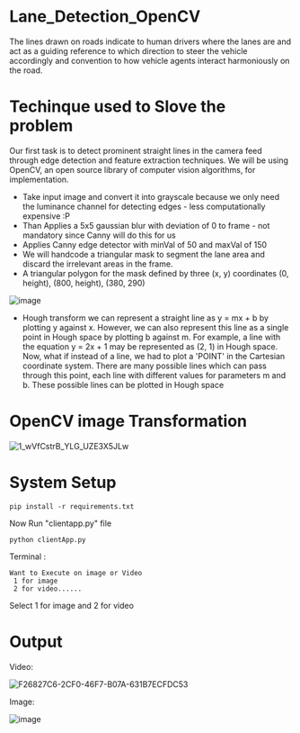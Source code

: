 # Lane_Detection_OpenCV
The lines drawn on roads indicate to human drivers where the lanes are and act as a guiding reference to which direction to steer the vehicle accordingly and convention to how vehicle agents interact harmoniously on the road.

# Techinque used to Slove the problem 
Our first task is to detect prominent straight lines in the camera feed through edge detection and feature extraction techniques. We will be using OpenCV, an open source library of computer vision algorithms, for implementation.
 
- Take input image and convert it into grayscale because we only need the luminance channel for detecting edges - less computationally expensive :P
- Than Applies a 5x5 gaussian blur with deviation of 0 to frame - not mandatory since Canny will do this for us
- Applies Canny edge detector with minVal of 50 and maxVal of 150
- We will handcode a triangular mask to segment the lane area and discard the irrelevant areas in the frame.
- A triangular polygon for the mask defined by three (x, y) coordinates (0, height), (800, height), (380, 290)

![image](https://user-images.githubusercontent.com/13836633/100740280-74d8b100-33fe-11eb-995e-f5dd89700ccc.png)

- Hough transform
we can represent a straight line as y = mx + b by plotting y against x. However, we can also represent this line as a single point in Hough space by plotting b against m. For example, a line with the equation y = 2x + 1 may be represented as (2, 1) in Hough space.
Now, what if instead of a line, we had to plot a 'POINT' in the Cartesian coordinate system. There are many possible lines which can pass through this point, each line with different values for parameters m and b. These possible lines can be plotted in Hough space


# OpenCV image Transformation

![1_wVfCstrB_YLG_UZE3X5JLw](https://user-images.githubusercontent.com/13836633/100738882-4954c700-33fc-11eb-83d4-0ac42bf46b13.png)

# System Setup 
```
pip install -r requirements.txt
```

Now Run "clientapp.py" file
```
python clientApp.py
```
Terminal :
```
Want to Execute on image or Video 
 1 for image 
 2 for video...... 
```
Select 1 for image and 2 for video

# Output

Video:

![F26827C6-2CF0-46F7-B07A-631B7ECFDC53](https://user-images.githubusercontent.com/13836633/100738629-dcd9c800-33fb-11eb-85f3-afa7d0a8a5ef.GIF)

Image:

![image](https://user-images.githubusercontent.com/13836633/100742280-8d49cb00-3400-11eb-92e8-fa7a52648986.png)
